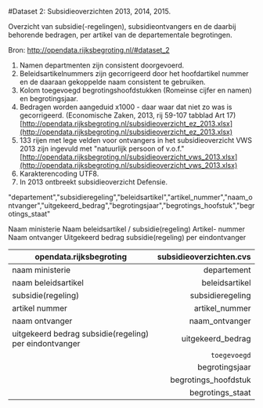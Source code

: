 #Dataset 2: Subsidieoverzichten 2013, 2014, 2015.

Overzicht van subsidie(-regelingen), subsidieontvangers en de daarbij behorende bedragen, per artikel van de departementale begrotingen.

Bron: http://opendata.rijksbegroting.nl/#dataset_2

1. Namen departmenten zijn consistent doorgevoerd.
2. Beleidsartikelnummers zijn gecorrigeerd door het hoofdartikel nummer en de daaraan gekoppelde naam consistent te gebruiken.
3. Kolom toegevoegd begrotingshoofdstukken (Romeinse cijfer en namen) en begrotingsjaar.
4. Bedragen worden aangeduid x1000 - daar waar dat niet zo was is gecorrigeerd. (Economische Zaken, 2013, rij 59-107 tabblad Art 17) [http://opendata.rijksbegroting.nl/subsidieoverzicht_ez_2013.xlsx](http://opendata.rijksbegroting.nl/subsidieoverzicht_ez_2013.xlsx)
5. 133 rijen met lege velden voor ontvangers in het subsidieoverzicht VWS 2013 zijn ingevuld met "natuurlijk persoon of v.o.f." [http://opendata.rijksbegroting.nl/subsidieoverzicht_vws_2013.xlsx](http://opendata.rijksbegroting.nl/subsidieoverzicht_vws_2013.xlsx)
6. Karakterencoding UTF8.
7. In 2013 ontbreekt subsidieoverzicht Defensie.

"departement","subsidieregeling","beleidsartikel","artikel_nummer","naam_ontvanger","uitgekeerd_bedrag","begrotingsjaar","begrotings_hoofstuk","begrotings_staat"

Naam ministerie	Naam beleidsartikel / subsidie(regeling)	Artikel- nummer	Naam ontvanger	Uitgekeerd bedrag subsidie(regeling) per eindontvanger

| opendata.rijksbegroting                                 | subsidieoverzichten.cvs | 
| --------------------------------------------------------|------------------------:| 
| naam ministerie                                         | departement             |
| naam beleidsartikel                                     | beleidsartikel          |  
| subsidie(regeling)                                      | subsidieregeling        |
| artikel nummer                                          | artikel_nummer          |
| naam ontvanger                                          | naam_ontvanger          |
| uitgekeerd bedrag subsidie(regeling) per eindontvanger  | uitgekeerd_bedrag       |
|                                                         | `toegevoegd`            |
|                                                         | begrotingsjaar          |
|                                                         | begrotings_hoofdstuk    |
|                                                         | begrotings_staat        |
